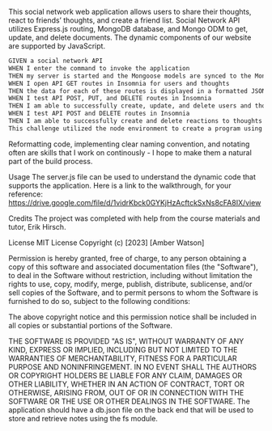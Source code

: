 This social network web application allows users to share their thoughts, react to friends’ thoughts, and create a friend list. Social Network API utilizes Express.js routing, MongoDB database, and Mongo ODM to get, update, and delete documents. The dynamic components of our website are supported by JavaScript.

```md
GIVEN a social network API
WHEN I enter the command to invoke the application
THEN my server is started and the Mongoose models are synced to the MongoDB database
WHEN I open API GET routes in Insomnia for users and thoughts
THEN the data for each of these routes is displayed in a formatted JSON
WHEN I test API POST, PUT, and DELETE routes in Insomnia
THEN I am able to successfully create, update, and delete users and thoughts in my database
WHEN I test API POST and DELETE routes in Insomnia
THEN I am able to successfully create and delete reactions to thoughts and add and remove friends to a user’s friend list
This challenge utilized the node environment to create a program using dynamic Javascript. I first encountered issues when trying to seed the database. For whatever reason, the data and seed files would not populate data. I then decided to create records in insomnia instead. After that, I encountered issues with the controller types - user and thought - the nuances of their respective references made the call logic a bit tricky. For instance, when trying to add or remove friends or reaction, I had to point to specific attributes and pay attention to the attribute that joined them in order to return the desired value. I found Insomnia tremendously helpful in testing the endpoints after each code edit. Naming convention continues to be an important particular to consider when building the logic.
```
Reformatting code, implementing clear naming convention, and notating often are skills that I work on continously - I hope to make them a natural part of the build process.

Usage
The server.js file can be used to understand the dynamic code that supports the application. Here is a link to the walkthrough, for your reference: https://drive.google.com/file/d/1vidrKbck0GYKjHzAcftckSxNs8cFA8IX/view

Credits
The project was completed with help from the course materials and tutor, Erik Hirsch.

License
MIT License Copyright (c) [2023] [Amber Watson]

Permission is hereby granted, free of charge, to any person obtaining a copy of this software and associated documentation files (the "Software"), to deal in the Software without restriction, including without limitation the rights to use, copy, modify, merge, publish, distribute, sublicense, and/or sell copies of the Software, and to permit persons to whom the Software is furnished to do so, subject to the following conditions:

The above copyright notice and this permission notice shall be included in all copies or substantial portions of the Software.

THE SOFTWARE IS PROVIDED "AS IS", WITHOUT WARRANTY OF ANY KIND, EXPRESS OR IMPLIED, INCLUDING BUT NOT LIMITED TO THE WARRANTIES OF MERCHANTABILITY, FITNESS FOR A PARTICULAR PURPOSE AND NONINFRINGEMENT. IN NO EVENT SHALL THE AUTHORS OR COPYRIGHT HOLDERS BE LIABLE FOR ANY CLAIM, DAMAGES OR OTHER LIABILITY, WHETHER IN AN ACTION OF CONTRACT, TORT OR OTHERWISE, ARISING FROM, OUT OF OR IN CONNECTION WITH THE SOFTWARE OR THE USE OR OTHER DEALINGS IN THE SOFTWARE. The application should have a db.json file on the back end that will be used to store and retrieve notes using the fs module.
